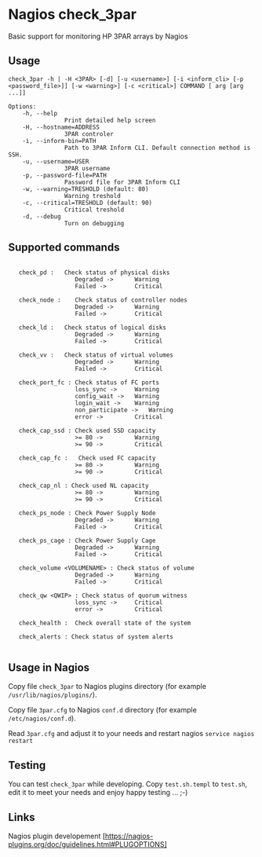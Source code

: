 # Nagios check_3par

Basic support for monitoring HP 3PAR arrays by Nagios

## Usage
```
check_3par -h | -H <3PAR> [-d] [-u <username>] [-i <inform_cli> [-p <password_file>]] [-w <warning>] [-c <critical>] COMMAND [ arg [arg ...]]

Options:
    -h, --help 
                Print detailed help screen
    -H, --hostname=ADDRESS 
                3PAR controler
    -i, --inform-bin=PATH
                Path to 3PAR Inform CLI. Default connection method is SSH.
    -u, --username=USER
                3PAR username
    -p, --password-file=PATH
                Password file for 3PAR Inform CLI
    -w, --warning=TRESHOLD (default: 80)
                Warning treshold
    -c, --critical=TRESHOLD (default: 90)
                Critical treshold
    -d, --debug
                Turn on debugging
```

## Supported commands 
```

   check_pd :   Check status of physical disks
                   Degraded ->      Warning
                   Failed ->        Critical

   check_node :    Check status of controller nodes
                   Degraded ->      Warning
                   Failed ->        Critical

   check_ld :   Check status of logical disks
                   Degraded ->      Warning
                   Failed ->        Critical

   check_vv :   Check status of virtual volumes
                   Degraded ->      Warning
                   Failed ->        Critical

   check_port_fc : Check status of FC ports
                   loss_sync ->     Warning
                   config_wait ->   Warning
                   login_wait ->    Warning
                   non_participate ->   Warning
                   error ->         Critical

   check_cap_ssd : Check used SSD capacity
                   >= 80 ->         Warning
                   >= 90 ->         Critical

   check_cap_fc :   Check used FC capacity
                   >= 80 ->         Warning
                   >= 90 ->         Critical

   check_cap_nl : Check used NL capacity 
                   >= 80 ->         Warning
                   >= 90 ->         Critical

   check_ps_node : Check Power Supply Node
                   Degraded ->      Warning
                   Failed ->        Critical

   check_ps_cage : Check Power Supply Cage
                   Degraded ->      Warning
                   Failed ->        Critical

   check_volume <VOLUMENAME> : Check status of volume
                   Degraded ->      Warning
                   Failed ->        Critical

   check_qw <QWIP> : Check status of quorum witness
                   loss_sync ->     Critical
                   error ->         Critical
				   
   check_health :  Check overall state of the system
   
   check_alerts : Check status of system alerts
				   
```

## Usage in Nagios

Copy file `check_3par` to Nagios plugins directory (for example `/usr/lib/nagios/plugins/`).

Copy file `3par.cfg` to Nagios `conf.d` directory (for example `/etc/nagios/conf.d`).

Read `3par.cfg` and adjust it to your needs and restart nagios `service nagios restart`

## Testing

You can test `check_3par` while developing. Copy `test.sh.templ` to `test.sh`, edit it to meet your needs and enjoy happy testing ... ;-)

## Links

Nagios plugin developement [https://nagios-plugins.org/doc/guidelines.html#PLUGOPTIONS]
